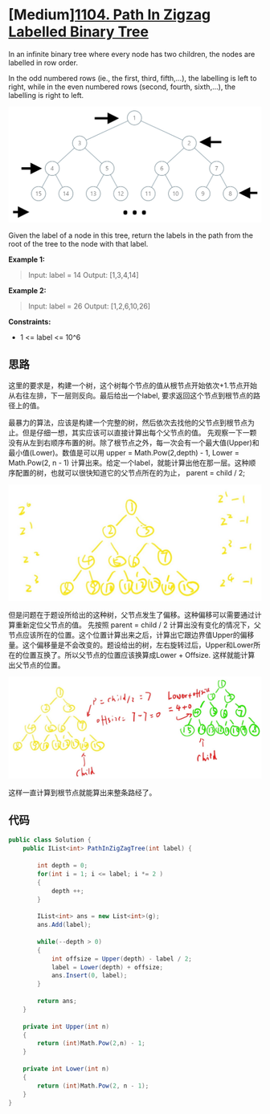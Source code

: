 # [Medium][1104. Path In Zigzag Labelled Binary Tree](https://leetcode.com/problems/path-in-zigzag-labelled-binary-tree/)

In an infinite binary tree where every node has two children, the nodes are labelled in row order.

In the odd numbered rows (ie., the first, third, fifth,...), the labelling is left to right, while in the even numbered rows (second, fourth, sixth,...), the labelling is right to left.

![img](image/tree.png)

Given the label of a node in this tree, return the labels in the path from the root of the tree to the node with that label.

**Example 1:**

> Input: label = 14
> Output: [1,3,4,14]

**Example 2:**

> Input: label = 26
> Output: [1,2,6,10,26]

**Constraints:**

* 1 <= label <= 10^6

## 思路

这里的要求是，构建一个树，这个树每个节点的值从根节点开始依次+1.节点开始从右往左排，下一层则反向。最后给出一个label, 要求返回这个节点到根节点的路径上的值。

最暴力的算法，应该是构建一个完整的树，然后依次去找他的父节点到根节点为止。但是仔细一想，其实应该可以直接计算出每个父节点的值。
先观察一下一颗没有从左到右顺序布置的树。除了根节点之外，每一次会有一个最大值(Upper)和最小值(Lower)。数值是可以用 upper = Math.Pow(2,depth) - 1, Lower = Math.Pow(2, n - 1) 计算出来。给定一个label，就能计算出他在那一层。这种顺序配置的树，也就可以很快知道它的父节点所在的为止， parent = child / 2;

![tree](image/tree1.jpg)

但是问题在于题设所给出的这种树，父节点发生了偏移。这种偏移可以需要通过计算重新定位父节点的值。
先按照 parent = child / 2 计算出没有变化的情况下，父节点应该所在的位置。这个位置计算出来之后，计算出它跟边界值Upper的偏移量。这个偏移量是不会改变的。题设给出的树，左右旋转过后，Upper和Lower所在的位置互换了。所以父节点的位置应该换算成Lower + Offsize. 这样就能计算出父节点的位置。

![tree](image/tree2.jpg)

这样一直计算到根节点就能算出来整条路经了。

## 代码

```csharp
public class Solution {
    public IList<int> PathInZigZagTree(int label) {

        int depth = 0;
        for(int i = 1; i <= label; i *= 2 )
        {
            depth ++;
        }

        IList<int> ans = new List<int>(g);
        ans.Add(label);

        while(--depth > 0)
        {
            int offsize = Upper(depth) - label / 2;
            label = Lower(depth) + offsize;
            ans.Insert(0, label);
        }

        return ans;
    }

    private int Upper(int n)
    {
        return (int)Math.Pow(2,n) - 1;
    }

    private int Lower(int n)
    {
        return (int)Math.Pow(2, n - 1);
    }
}
```
